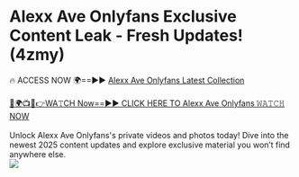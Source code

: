# Alexx Ave Onlyfans Exclusive Content Leak - Fresh Updates! (4zmy)

🔥 ACCESS NOW 🌍==►► <a href="https://tinyurl.com/kvy9nzfs" rel="nofollow">Alexx Ave Onlyfans Latest Collection</a>
<br><br>
[🔴🌍📺📱👉WA𝚃CH Now==►► CLICK HERE TO Alexx Ave Onlyfans 𝚆𝙰𝚃𝙲𝙷 NOW](https://tinyurl.com/kvy9nzfs)
<br><br>
Unlock Alexx Ave Onlyfans's private videos and photos today! Dive into the newest 2025 content updates and explore exclusive material you won’t find anywhere else.
<br>
<a href="https://tinyurl.com/kvy9nzfs" rel="nofollow" data-target="animated-image.originalLink"><img src="https://camo.githubusercontent.com/8a4f000d20f83aca3bf7ec5f350d767afa0574a8a352519fd8cfa583a6f93a33/68747470733a2f2f692e696d6775722e636f6d2f644a486b345a712e676966" data-canonical-src="https://i.imgur.com/dJHk4Zq.gif" style="max-width: 100%; display: inline-block;" data-target="animated-image.originalImage"></a>
<br>
